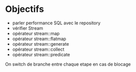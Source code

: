 # Objectifs

  - parler performance SQL avec le repository
  - vérifier Stream
  - opérateur stream::map
  - opérateur stream::flatmap
  - opérateur stream::generate
  - opérateur stream::collect
  - opérateur stream::predicate

On switch de branche entre chaque etape en cas de blocage
